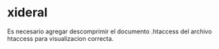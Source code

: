 # xideral
Es necesario agregar descomprimir el documento .htaccess del archivo htaccess para visualizacion correcta.



